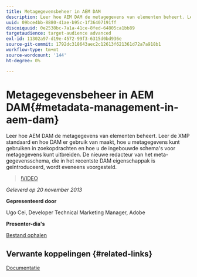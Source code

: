 ```yaml
---
title: Metagegevensbeheer in AEM DAM
description: Leer hoe AEM DAM de metagegevens van elementen beheert. Leer de XMP standaard en hoe DAM er gebruik van maakt, hoe u metagegevens kunt gebruiken in zoekopdrachten en hoe u de ingebouwde schema's voor metagegevens kunt uitbreiden. De nieuwe redacteur van het meta-gegevensschema, die in het recentste DAM eigenschappak is geïntroduceerd, wordt eveneens voorgesteld.
uuid: 09bce4bb-8880-41ae-b95c-1f36407191ff
discoiquuid: 0e2538bc-7a1a-41ce-8fed-64805ca1bb89
targetaudience: target-audience advanced
exl-id: 11302a97-d19e-4572-99f3-6315d0bd936e
source-git-commit: 1792dc318643aec2c12613f621361d72a7a918b1
workflow-type: tm+mt
source-wordcount: '144'
ht-degree: 0%

---
```


# Metagegevensbeheer in AEM DAM{#metadata-management-in-aem-dam}

Leer hoe AEM DAM de metagegevens van elementen beheert. Leer de XMP standaard en hoe DAM er gebruik van maakt, hoe u metagegevens kunt gebruiken in zoekopdrachten en hoe u de ingebouwde schema&#39;s voor metagegevens kunt uitbreiden. De nieuwe redacteur van het meta-gegevensschema, die in het recentste DAM eigenschappak is geïntroduceerd, wordt eveneens voorgesteld.

>[!VIDEO](https://video.tv.adobe.com/v/19524/?quality=9)

*Geleverd op 20 november 2013*

**Gepresenteerd door**

Ugo Cei, Developer Technical Marketing Manager, Adobe

**Presenter-dia&#39;s**

[Bestand ophalen](assets/metadata-management-in-aem-dam.pdf)

## Verwante koppelingen {#related-links}

[Documentatie](https://docs.adobe.com/content/docs/en/cq/5-6-1/dam/metadata_for_digitalassetmanagement.html)
